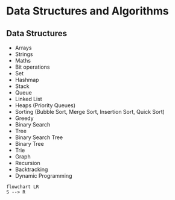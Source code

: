 # Data Structures and Algorithms

## Data Structures
- Arrays
- Strings
- Maths
- Bit operations
- Set
- Hashmap
- Stack
- Queue
- Linked List
- Heaps (Priority Queues)
- Sorting (Bubble Sort, Merge Sort, Insertion Sort, Quick Sort)
- Greedy
- Binary Search
- Tree
- Binary Search Tree
- Binary Tree
- Trie
- Graph
- Recursion
- Backtracking
- Dynamic Programming

```mermaid
flowchart LR
S --> R
```